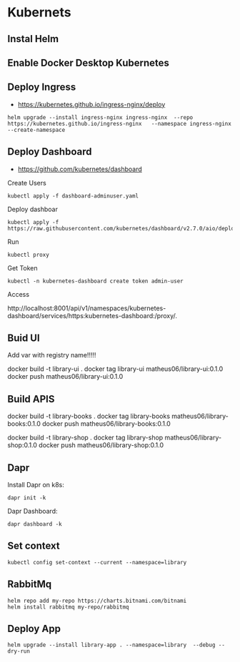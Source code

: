 # Kubernets

## Instal Helm

## Enable Docker Desktop Kubernetes

## Deploy Ingress 

* https://kubernetes.github.io/ingress-nginx/deploy

```
helm upgrade --install ingress-nginx ingress-nginx  --repo https://kubernetes.github.io/ingress-nginx   --namespace ingress-nginx --create-namespace
```

## Deploy Dashboard

* https://github.com/kubernetes/dashboard

Create Users
```
kubectl apply -f dashboard-adminuser.yaml
```

Deploy dashboar
```
kubectl apply -f https://raw.githubusercontent.com/kubernetes/dashboard/v2.7.0/aio/deploy/recommended.yaml
```

Run
```
kubectl proxy
```

Get Token
```
kubectl -n kubernetes-dashboard create token admin-user
```

Access

http://localhost:8001/api/v1/namespaces/kubernetes-dashboard/services/https:kubernetes-dashboard:/proxy/.


## Buid UI

Add var with registry name!!!!!

docker build -t library-ui .
docker tag library-ui matheus06/library-ui:0.1.0
docker push matheus06/library-ui:0.1.0

## Build APIS

docker build -t library-books .
docker tag library-books matheus06/library-books:0.1.0
docker push matheus06/library-books:0.1.0

docker build -t library-shop .
docker tag library-shop matheus06/library-shop:0.1.0
docker push matheus06/library-shop:0.1.0

## Dapr

Install Dapr on k8s:
```
dapr init -k
```

Dapr Dashboard:
```
dapr dashboard -k
```

## Set context

```
kubectl config set-context --current --namespace=library
```

## RabbitMq

```
helm repo add my-repo https://charts.bitnami.com/bitnami
helm install rabbitmq my-repo/rabbitmq
```

## Deploy App

```
helm upgrade --install library-app . --namespace=library  --debug --dry-run
```